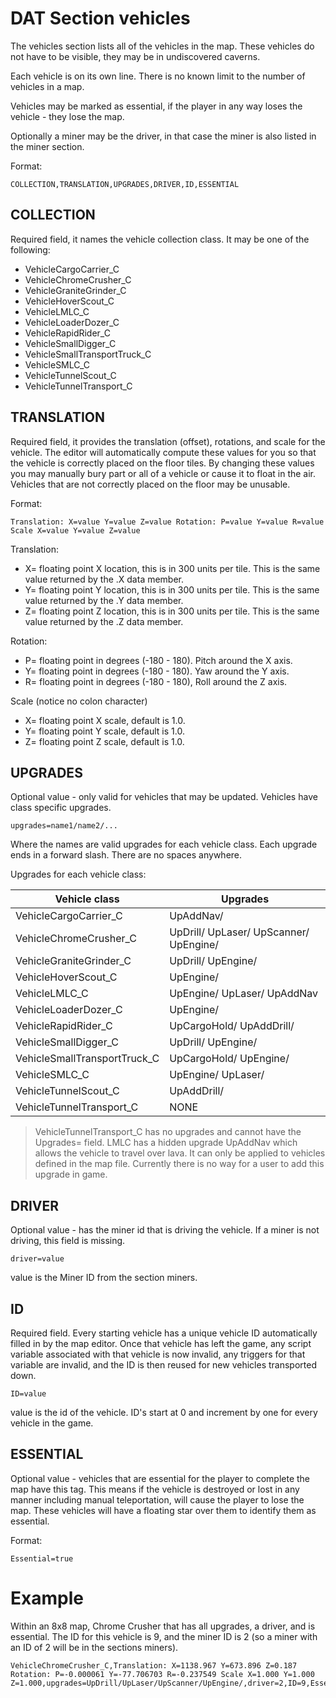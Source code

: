 # DAT Section vehicles

The vehicles section lists all of the vehicles in the map. These vehicles do not have to be visible, they may be in undiscovered caverns.

Each vehicle is on its own line. There is no known limit to the number of vehicles in a map. 

Vehicles may be marked as essential, if the player in any way loses the vehicle - they lose the map.

Optionally a miner may be the driver, in that case the miner is also listed in the miner section.

Format:
```
COLLECTION,TRANSLATION,UPGRADES,DRIVER,ID,ESSENTIAL
```

## COLLECTION

Required field, it names the vehicle collection class. It may be one of the following:

- VehicleCargoCarrier_C
- VehicleChromeCrusher_C
- VehicleGraniteGrinder_C
- VehicleHoverScout_C
- VehicleLMLC_C
- VehicleLoaderDozer_C
- VehicleRapidRider_C
- VehicleSmallDigger_C
- VehicleSmallTransportTruck_C
- VehicleSMLC_C
- VehicleTunnelScout_C
- VehicleTunnelTransport_C


## TRANSLATION

Required field, it provides the translation (offset), rotations, and scale for the vehicle. The editor will automatically compute these values for you so that the vehicle is correctly placed on the floor tiles. By changing these values you may manually bury part or all of a vehicle or cause it to float in the air. Vehicles that are not correctly placed on the floor may be unusable.

Format:
```
Translation: X=value Y=value Z=value Rotation: P=value Y=value R=value Scale X=value Y=value Z=value
```

Translation:
- X= floating point X location, this is in 300 units per tile. This is the same value returned by the .X data member.
- Y= floating point Y location, this is in 300 units per tile. This is the same value returned by the .Y data member.
- Z= floating point Z location, this is in 300 units per tile. This is the same value returned by the .Z data member.

Rotation:
- P= floating point in degrees (-180 - 180). Pitch around the X axis.
- Y= floating point in degrees (-180 - 180). Yaw around the Y axis.
- R= floating point in degrees (-180 - 180), Roll around the Z axis.

Scale  (notice no colon character)
- X= floating point X scale, default is 1.0.
- Y= floating point Y scale, default is 1.0.
- Z= floating point Z scale, default is 1.0.

## UPGRADES

Optional value - only valid for vehicles that may be updated. Vehicles have class specific upgrades.

```
upgrades=name1/name2/...
```

Where the names are valid upgrades for each vehicle class. Each upgrade ends in a forward slash. There are no spaces anywhere.

Upgrades for each vehicle class:

|Vehicle class|Upgrades|
|---|---|
|VehicleCargoCarrier_C|UpAddNav/ |
|VehicleChromeCrusher_C|UpDrill/ UpLaser/ UpScanner/ UpEngine/ |
|VehicleGraniteGrinder_C|UpDrill/ UpEngine/ |
|VehicleHoverScout_C|UpEngine/ |
|VehicleLMLC_C|UpEngine/ UpLaser/ UpAddNav |
|VehicleLoaderDozer_C|UpEngine/ |
|VehicleRapidRider_C|UpCargoHold/ UpAddDrill/ |
|VehicleSmallDigger_C|UpDrill/ UpEngine/ |
|VehicleSmallTransportTruck_C|UpCargoHold/ UpEngine/|
|VehicleSMLC_C|UpEngine/ UpLaser/ |
|VehicleTunnelScout_C|UpAddDrill/ |
|VehicleTunnelTransport_C|NONE |

>VehicleTunnelTransport_C has no upgrades and cannot have the Upgrades= field.
> LMLC has a hidden upgrade UpAddNav which allows the vehicle to travel over lava. It can only be applied to vehicles defined in the map file. Currently there is no way for a user to add this upgrade in game.
## DRIVER

Optional value - has the miner id that is driving the vehicle. If a miner is not driving, this field is missing.
```
driver=value
```
value is the Miner ID from the section miners.

## ID
Required field. Every starting vehicle has a unique vehicle ID automatically filled in by the map editor. Once that vehicle has left the game, any script variable associated with that vehicle is now invalid, any triggers for that variable are invalid, and the ID is then reused for new vehicles transported down.

```
ID=value
```
value is the id of the vehicle. ID's start at 0 and increment by one for every vehicle in the game. 

## ESSENTIAL

Optional value - vehicles that are essential for the player to complete the map have this tag. This means if the vehicle is destroyed or lost in any manner including manual teleportation, will cause the player to lose the map. These vehicles will have a floating star over them to identify them as essential.

Format:
```
Essential=true
```

# Example

Within an 8x8 map,  Chrome Crusher that has all upgrades, a driver, and is essential. The ID for this vehicle is 9, and the miner ID is 2 (so a miner with an ID of 2 will be in the sections miners).

```
VehicleChromeCrusher_C,Translation: X=1138.967 Y=673.896 Z=0.187 Rotation: P=-0.000061 Y=-77.706703 R=-0.237549 Scale X=1.000 Y=1.000 Z=1.000,upgrades=UpDrill/UpLaser/UpScanner/UpEngine/,driver=2,ID=9,Essential=true
```
